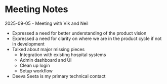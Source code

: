 # Meeting Notes

2025-09-05 - Meeting with Vik and Neil

- Expressed a need for better understanding of the product vision
- Expressed a need for clarity on where we are in the product cycle if not in development
- Talked about major missing pieces
  - Integration with existing hospital systems
  - Admin dashboard and UI
  - Clean up login
  - Setup workflow
- Deeva Seeta is my primary technical contact

